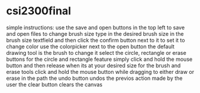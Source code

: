 # csi2300final
simple instructions:
  use the save and open buttons in the top left to save and open files
  to change brush size type in the desired brush size in the brush size textfield and then click the confirm button next to it to set it
  to change color use the colorpicker next to the open button
  the default drawing tool is the brush to change it select the circle, rectangle or erase buttons
  for the circle and rectangle feature simply click and hold the mouse button and then release when its at your desired size
  for the brush and erase tools click and hold the mouse button while dragging to either draw or erase in the path
  the undo button undos the previos action made by the user
  the clear button clears the canvas
